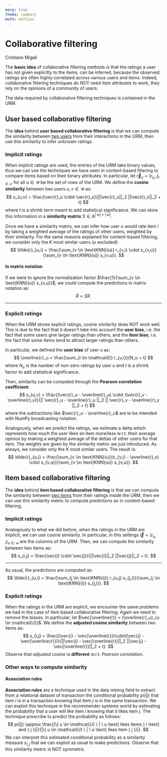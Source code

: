 ```yaml
---
marp: true
theme: summary
math: mathjax
---
```

# Collaborative filtering

<div class="author">

Cristiano Migali

</div>

The **basic idea** of collaborative filtering methods is that the ratings a user has not given explicitly to the items, can be inferred, because the observed ratings are often highly correlated across various users and items.
Indeed, collaborative filtering techniques do NOT need item attributes to work, they rely on the opinions of a community of users.

The data required by collaborative filtering techniques is contained in the URM.

## User based collaborative filtering

The **idea** behind **user based collaborative filtering** is that we can compute the similarity between <u>two users</u> from their interactions in the URM, then use this similarity to infer unknown ratings.

### Implicit ratings

When implicit ratings are used, the entries of the URM take binary values, thus we can use the techniques we have seen in content-based filtering to compare items based on their binary attributes. In particular, let $\vec{r}_u = (r_{u,i})_{i \in \mathcal{I}}$ for all $u \in \mathcal{U}$ be the set of rows of the URM. We define the **cosine similarity** between two users $u, v \in \mathcal{U}$ as:
$$
s_{u,v} = \frac{\vec{r}_u \cdot \vec{r}_v}{||\vec{r}_u||_2 ||\vec{r}_v||_2 + t}
$$
where $t$ is a shrink term meant to add statistical significance.
We can store this information in a **similarity matrix** $S \in \mathbb{R}^{|\mathcal{U}| \times |\mathcal{U}|}$.

Once we have a similarity matrix, we can infer how user $u$ would rate item $i$ by taking a weighted average of the ratings of other users, weighted by their similarity. For the same reasons explained for content-based filtering, we consider only the $K$ most similar users ($u$ excluded):
$$
\tilde{r}_{u,i} = \frac{\sum_{v \in \text{KNN}(u)} r_{v,i} \cdot s_{v,u}}{\sum_{v \in \text{KNN}(u)} s_{v,u}}.
$$

#### In matrix notation

If we were to ignore the normalization factor $\frac{1}{\sum_{v \in \text{KNN}(u)} s_{v,u}}$, we could compute the predictions in matrix notation as:
$$
\tilde{R} = S R.
$$

---

### Explicit ratings

When the URM stores explicit ratings, cosine similarity does NOT work well. This is due to the fact that it doesn't take into account the **user bias**, i.e. the fact that some users give larger ratings than others, and the **item bias**, i.e. the fact that some items tend to attract larger ratings than others.

In particular, we defined the **user bias** of user $u$ as:
$$
\overline{r}_u = \frac{\sum_{i \in \mathcal{I}} r_{u,i}}{N_u + t}
$$
where $N_u$ is the number of non-zero ratings by user $u$ and $t$ is a shrink factor to add statistical significance.

Then, similarity can be computed through the **Pearson correlation coefficient**:
$$
s_{u,v} = \frac{(\vec{r}_u - \overline{r}_u) \cdot (\vec{r}_v - \overline{r}_v)}{|| \vec{r}_u - \overline{r}_u ||_2 || \vec{r}_v - \overline{r}_v ||_2 + t}
$$
where the subtractions like $\vec{r}_u - \overline{r}_u$ are to be intended with NumPy broadcasting notation.

Analogously, when we predict the ratings, we estimate a delta which represents how much the user likes an item more/less w.r.t. their average opinion by making a weighted average of the deltas of other users for that item. The weights are given by the similarity metric we just introduced. As always, we consider only the $K$ most similar users. The result is:
$$
\tilde{r}_{u,i} = \frac{\sum_{v \in \text{KNN}(u)}(r_{v,i} - \overline{r}_v) \cdot s_{v,u}}{\sum_{v \in \text{KNN}(u)} s_{v,u}}.
$$

## Item based collaborative filtering

The **idea** behind **item based collaborative filtering** is that we can compute the similarity between <u>two items</u> from their ratings inside the URM, then we can use this similarity metric to compute predictions as in content-based filtering.

### Implicit ratings

Analogously to what we did before, when the ratings in the URM are implicit, we can use cosine similarity. In particular, in this settings $\vec{i} = (r_{u,i})_{u \in \mathcal{U}}$ are the columns of the URM. Then, we can compute the similarity between two items as:
$$
s_{i,j} = \frac{\vec{i} \cdot \vec{j}}{||\vec{i}||_2 ||\vec{j}||_2 + t}.
$$

---

As usual, the predictions are computed as:
$$
\tilde{r}_{u,i} = \frac{\sum_{j \in \text{KNN}(i)} r_{u,j} s_{j,i}}{\sum_{j \in \text{KNN}(i)} s_{j,i}}.
$$

### Explicit ratings

When the ratings in the URM are explicit, we encounter the same problems we had in the case of item based collaborative filtering. Again we need to remove the biases. In particular, let $\vec{\overline{r}} = (\overline{r}_u)_{u \in \mathcal{U}}$. We define the **adjusted cosine similarity** between two items as:
$$
s_{i,j} = \frac{(\vec{i} - \vec{\overline{r}})\cdot(\vec{j} - \vec{\overline{r}})}{||\vec{i} - \vec{\overline{r}}||_2 ||\vec{j} - \vec{\overline{r}}||_2 + t}.
$$
Observe that _adjusted cosine_ is **different** w.r.t. _Pearson correlation_.

### Other ways to compute similarity

#### Association rules

**Association rules** are a technique used in the data mining field to extract from a relational dataset of transaction the conditional probability $p(i|j)$ that item $i$ is in a transaction knowing that item $j$ is in the same transaction.
We can exploit this technique in the recommender systems world by estimating the probability that a user will like item $i$ knowing that it likes item $j$.
The technique prescribe to predict the probability as follows:
$$
p(i|j) \approx \frac{|\{ u \in \mathcal{U} \ | \ u \text{ likes items } i \text{ and } j \}|}{|\{ u \in \mathcal{U} \ | \ u \text{ likes item } j \}|}.
$$
We can interpret this estimated conditional probability as a similarity measure $s_{i,j}$ that we can exploit as usual to make predictions.
Observe that this similarity metric is NOT symmetric.
